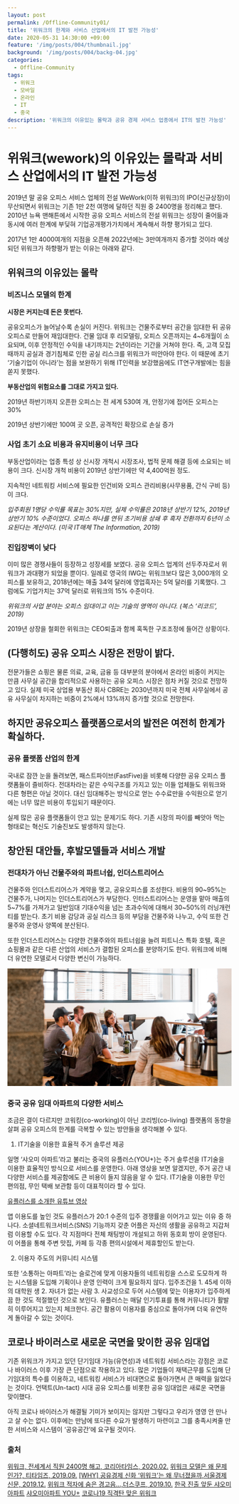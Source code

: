 ```yaml
---
layout: post
permalink: /Offline-Community01/
title: '위워크의 한계와 서비스 산업에서의 IT 발전 가능성'
date: 2020-05-31 14:30:00 +09:00
feature: '/img/posts/004/thumbnail.jpg'
background: '/img/posts/004/backg-04.jpg'
categories:
  - Offline-Community
tags:
  - 위워크
  - 모바일
  - 온라인
  - IT
  - 중국
description: '위워크의 이유있는 몰락과 공유 경제 서비스 업종에서 IT의 발전 가능성'
---
```




# 위워크(wework)의 이유있는 몰락과 서비스 산업에서의 IT 발전 가능성





2019년 말 공유 오피스 서비스 업체의 전설 WeWork(이하 위워크)의 IPO(신규상장)이 무산되면서 위워크는 기존 1만 2천 여명에 달하던 직원 중 2400명을 정리해고 했다. 2010년 뉴욕 맨해튼에서 시작한 공유 오피스 서비스의 전설 위워크는 성장이 줄어듦과 동시에 여러 한계에 부딪혀 기업공개평가가치에서 계속해서 하향 평가되고 있다.



2017년 1만 4000여개의 지점을 오픈해 2022년에는 3만여개까지 증가할 것이라 예상되던 위워크가 하향평가 받는 이유는 아래와 같다.

## 위워크의 이유있는 몰락



### 비즈니스 모델의 한계

__시장은 커지는데 돈은 못번다.__

공유오피스가 늘어날수록 손실이 커진다. 위워크는 건물주로부터 공간을 임대한 뒤 공유오피스로 만들어 재임대한다. 건물 임대 후 리모델링, 오피스 오픈까지는 4~6개월이 소요되며, 이후 안정적인 수익을 내기까지는 2년이라는 기간을 거쳐야 한다. 즉, 고객 모집 때까지 공실과 경기침체로 인한 공실 리스크를 위워크가 떠안아야 한다. 이 때문에 초기 ‘기술기업이 아니라’는 점을 보완하기 위해 IT인력을 보강했음에도 IT연구개발에는 힘을 쏟지 못했다.

__부동산업의 위험요소를 그대로 가지고 있다.__

2019년 하반기까지 오픈한 오피스는 전 세계 530여 개, 안정기에 접어든 오피스는 30%

2019년 상반기에만 100여 곳 오픈, 공격적인 확장으로 손실 증가

### 사업 초기 소요 비용과 유지비용이 너무 크다

부동산업이라는 업종 특성 상 신시장 개척시 시장조사, 법적 문제 해결 등에 소요되는 비용이 크다. 신시장 개척 비용이 2019년 상반기에만 약 4,400억원 정도.

지속적인 네트워킹 서비스에 필요한 인건비와 오피스 관리비용(사무용품, 간식 구비 등)이 크다.

_입주회원 1명당 수익률 목표는 30%지만, 실제 수익률은 2018년 상반기 12%, 2019년 상반기 10% 수준이었다. 오피스 하나를 연뒤 초기비용 상쇄 후 흑자 전환까지 6년이 소요된다는 계산이다. (미국 IT매체 The Information, 2019)_

### 진입장벽이 낮다

이미 많은 경쟁사들이 등장하고 성장세를 보였다. 공유 오피스 업계의 선두주자로서 위워크가 과대평가 되었을 뿐이다. 일례로 영국의 IWG는 위워크보다 많은 3,000개의 오피스를 보유하고, 2018년에는 매출 34억 달러에 영업흑자는 5억 달러를 기록했다. 그럼에도 기업가치는 37억 달러로 위워크의 15% 수준이다.

_위워크의 사업 분야는 오피스 임대이고 이는 기술의 영역이 아니다. (복스 ‘리코드’, 2019)_

2019년 상장을 철회한 위워크는 CEO퇴출과 함께 혹독한 구조조정에 들어간 상황이다.

## (다행히도) 공유 오피스 시장은 전망이 밝다.

전문가들은 쇼핑은 물론 의료, 교육, 금융 등 대부분의 분야에서 온라인 비중이 커지는 만큼 사무실 공간을 합리적으로 사용하는 공유 오피스 시장은 점차 커질 것으로 전망하고 있다. 실제 미국 상업용 부동산 회사 CBRE는 2030년까지 미국 전체 사무실에서 공유 사무실이 차지하는 비중이 2%에서 13%까지 증가할 것으로 전망한다.


## 하지만 공유오피스 플랫폼으로서의 발전은 여전히 한계가 확실하다.

### 공유 플랫폼 산업의 한계

국내로 잠깐 눈을 돌려보면, 패스트파이브(FastFive)을 비롯해 다양한 공유 오피스 플랫폼들이 즐비하다. 전대차라는 같은 수익구조를 가지고 있는 이들 업체들도 위워크와 다른 형편은 아닐 것이다. 대신 임대해주는 방식으로 얻는 수수료만을 수익원으로 얻기에는 너무 많은 비용이 투입되기 때문이다.

실제 많은 공유 플랫폼들이 안고 있는 문제기도 하다. 기존 시장의 파이를 빼앗아 먹는 형태로는 혁신도 기술진보도 발생하지 않는다.






## 창안된 대안들, 후발모델들과 서비스 개발

### 전대차가 아닌 건물주와의 파트너쉽, 인더스트리어스

건물주와 인더스트리어스가 계약을 맺고, 공유오피스를 조성한다. 비용의 90~95%는 건물주가, 나머지는 인더스트리어스가 부담한다. 인터스트리어스는 운영을 맡아 매출의 5~7%를 가져가고 일반임대 기대수익을 넘는 초과수익에 대해서 30~50%의 러닝개런티를 받는다. 초기 비용 감당과 공실 리스크 등의 부담을 건물주와 나누고, 수익 또한 건물주와 운영사 양쪽에 분산된다.

또한 인더스트리어스는 다양한 건물주와의 파트너쉽을 늘려 피트니스 특화 호텔, 혹은 쇼핑몰과 같은 다른 산업의 서비스가 결합된 오피스를 분양하기도 한다. 위워크에 비해 더 유연한 모델로서 다양한 변신이 가능하다.

![공유오피스 이미지](/img/posts/004/coworking.jpg)

### 중국 공유 임대 아파트의 다양한 서비스

조금은 결이 다르지만 코워킹(co-working)이 아닌 코리빙(co-living) 플랫폼의 동향을 살펴 공유 오피스의 한계를 극복할 수 있는 방안들을 생각해볼 수 있다.

1.   IT기술을 이용한 효율적 주거 솔루션 제공

일명 ‘샤오미 아파트’라고 불리는 중국의 유플러스(YOU+)는 주거 솔루션을 IT기술을 이용한 효율적인 방식으로 서비스를 운영한다. 아래 영상을 보면 알겠지만, 주거 공간 내 다양한 서비스를 제공함에도 큰 비용이 들지 않음을 알 수 있다. IT기술을 이용한 무인 편의점, 무인 택배 보관함 등이 대표적이라 할 수 있다.

[유플러스를 소개한 유튜브 영상](https://youtu.be/TIttfYbpbWw, "유튜버 시리의 공유임대아파트 탐방")

앱 이용도를 높인 것도 유플러스가 20:1 수준의 입주 경쟁률을 이어가고 있는 이유 중 하나다. 소셜네트워크서비스(SNS) 기능까지 갖춘 어플은 자신의 생활을 공유하고 지갑처럼 이용할 수도 있다. 각 지점마다 전체 채팅방이 개설되고 하위 동호회 방이 운영된다. 이 어플을 통해 주변 맛집, 카페 등 각종 편의시설에서 제휴할인도 받는다.



2.  이용자 주도의 커뮤니티 시스템

또한 ‘소통하는 아파트’라는 슬로건에 맞게 이용자들의 네트워킹을 스스로 도모하게 하는 시스템을 도입해 기획이나 운영 인력이 크게 필요하지 않다. 입주조건을 1. 45세 이하의 대학원 생 2. 자녀가 없는 사람 3. 사교성으로 두어 시스템에 맞는 이용자가 입주하게끔 한 것도 적절했던 것으로 보인다. 유플러스는 매달 인기투표를 통해 커뮤니티가 활발히 이루어지고 있는지 체크한다. 공간 활용이 이용자를 중심으로 돌아가며 더욱 유연하게 돌아갈 수 있는 것이다.




## 코로나 바이러스로 새로운 국면을 맞이한 공유 임대업

기존 위워크가 가지고 있던 단기임대 가능(유연성)과 네트워킹 서비스라는 강점은 코로나 바이러스 이후 가장 큰 단점으로 작용하고 있다. 많은 기업들이 재택근무를 도입해 단기임대의 특수를 이용하고, 네트워킹 서비스가 비대면으로 돌아가면서 큰 매력을 잃었다는 것이다. 언택트(Un-tact) 시대 공유 오피스를 비롯한 공유 임대업은 새로운 국면을 맞이했다.




아직 코로나 바이러스가 해결될 기미가 보이지는 않지만 그렇다고 우리가 영영 안 만나고 살 수는 없다. 이후에는 만남에 또다른 수요가 발생하기 마련이고 그를 충족시켜줄 만한 서비스와 시스템이 ‘공유공간’에 요구될 것이다.

### 출처
[위워크, 전세계서 직원 2400명 해고, 코리아타임스, 2020.02.](https://m.post.naver.com/viewer/postView.nhn?volumeNo=27483809&memberNo=45952060&searchKeyword=%EC%9C%84%EC%9B%8C%ED%81%AC&searchRank=5, "위워크 구조조정 신문기사")
[위워크 모델은 왜 문제인가?, 티타임즈, 2019.09.](https://m.post.naver.com/viewer/postView.nhn?volumeNo=24909868&memberNo=17369166&searchKeyword=%EC%9C%84%EC%9B%8C%ED%81%AC&searchRank=12, "뉴스콘텐츠, 위워크비즈니스모델")
[ [WHY] 공유경제 신화 ‘위워크’는 왜 무너졌을까,서울경제신문, 2019.12.](https://m.post.naver.com/viewer/postView.nhn?volumeNo=27048317&memberNo=22213349&searchKeyword=%EC%9C%84%EC%9B%8C%ED%81%AC&searchRank=9, "뉴스기사링크")
[위워크 적자에 숨은 경고음…,더스쿠프, 2019.10.]([https://m.post.naver.com/viewer/postView.nhn?volumeNo=26052804&memberNo=12494964&searchKeyword=%EC%9C%84%EC%9B%8C%ED%81%AC&searchRank=8](https://m.post.naver.com/viewer/postView.nhn?volumeNo=26052804&memberNo=12494964&searchKeyword=위워크&searchRank=8), "공유 플랫폼의 비즈니스 모델을 분석한 뉴스 기사")
[한국 진출 앞둔 샤오미 아파트]( https://news.joins.com/article/23451657, "중앙일보 유플러스 한국진출 관련 기사")
[샤오미아파트 YOU+](https://blog.naver.com/donga_pr_bot/221519377794, "샤오미가 투자한 공유임대아파트 포스팅")
[코로나19 직격탄 맞은 위워크](https://m.post.naver.com/viewer/postView.nhn?volumeNo=28040030&memberNo=30808112&searchKeyword=%EC%9C%84%EC%9B%8C%ED%81%AC&searchRank=3, "비즈한국 뉴스기사")
